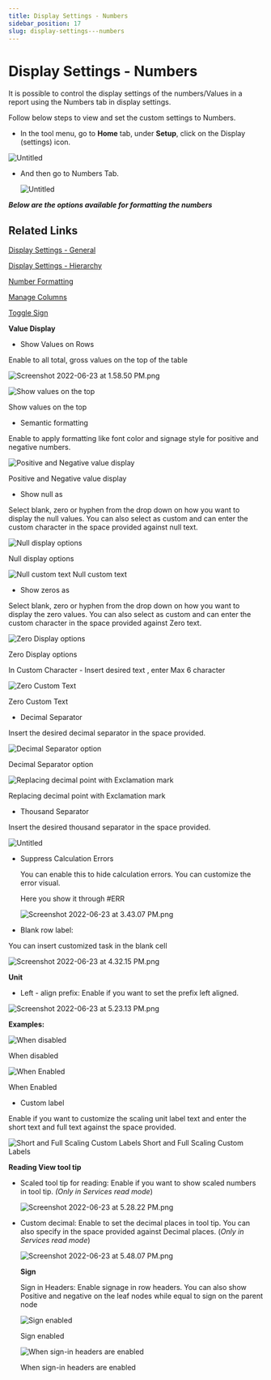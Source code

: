 ```yaml
---
title: Display Settings - Numbers
sidebar_position: 17
slug: display-settings---numbers
---
```



# Display Settings - Numbers

It is possible to control the display settings of the numbers/Values in a report using the Numbers tab in display settings.

Follow below steps to view and set the custom settings to Numbers.

- In the tool menu, go to **Home** tab, under **Setup**, click on the Display (settings) icon.

![Untitled](/img/Setting/Number/number1.png)

- And then go to Numbers Tab.
    
    ![Untitled](/img/Setting/Number/number2.png)

***Below are the options available for formatting the numbers***

## Related Links

[Display Settings - General](/settings/display-settings---general/)

[Display Settings - Hierarchy](/settings/display-settings---hierarchy)

[Number Formatting](/build/number-formatting)

[Manage Columns](/build/Managecolumn)

[Toggle Sign](/visual/toggle-sign)

**Value Display** 

- Show Values on Rows

Enable to all total, gross values on the top of the table

![Screenshot 2022-06-23 at 1.58.50 PM.png](/img/Setting/Number/number3.png)

![Show values on the top](/img/Setting/Number/number4.png)

Show values on the top

- Semantic formatting

Enable to apply formatting like font color and signage style for positive and negative numbers.

![Positive and Negative value display](/img/Setting/Number/number5.png)

Positive and Negative value display

- Show null as

Select blank, zero or hyphen from the drop down on how you want to display the null values. You can also select as custom and can enter the custom character in the space provided against null text.

![Null display options](/img/Setting/Number/number6.png)

Null display options

![Null custom text](/img/Setting/Number/number7.png)
Null custom text

- Show zeros as

Select blank, zero or hyphen from the drop down on how you want to display the zero values. You can also select as custom and can enter the custom character in the space provided against Zero text.

![Zero Display options](/img/Setting/Number/number8.png)

Zero Display options

In Custom Character - Insert desired text , enter Max 6 character

![Zero Custom Text](/img/Setting/Number/number9.png)

Zero Custom Text

- Decimal Separator

Insert the desired decimal separator in the space provided.

![Decimal Separator option](/img/Setting/Number/number10.png)

Decimal Separator option

![Replacing decimal point with Exclamation mark](/img/Setting/Number/number11.png)

Replacing decimal point with Exclamation mark

- Thousand Separator

Insert the desired thousand separator in the space provided.

![Untitled](/img/Setting/Number/number12.png)

- Suppress Calculation Errors
    
    You can enable this to hide calculation errors. You can customize the error visual.
    
    Here you show it through #ERR
    
    ![Screenshot 2022-06-23 at 3.43.07 PM.png](/img/Setting/Number/number13.png)
    

- Blank row label:

You can insert customized task in the blank cell

![Screenshot 2022-06-23 at 4.32.15 PM.png](/img/Setting/Number/number14.png)

**Unit**

- Left - align prefix: Enable if you want to set the prefix left aligned.

![Screenshot 2022-06-23 at 5.23.13 PM.png](/img/Setting/Number/number15.png)

**Examples:**

![When disabled](/img/Setting/Number/number16.png)

When disabled

![When Enabled](/img/Setting/Number/number17.png)

When Enabled

- Custom label

Enable if you want to customize the scaling unit label text and enter the short text and full text against the space provided.

![Short and Full Scaling Custom Labels](/img/Setting/Number/number18.png)
Short and Full Scaling Custom Labels

**Reading View tool tip**

- Scaled tool tip for reading: Enable if you want to show scaled numbers in tool tip. *(Only in Services read mode*)
    
    ![Screenshot 2022-06-23 at 5.28.22 PM.png](/img/Setting/Number/number19.png)
    
- Custom decimal: Enable to set the decimal places in tool tip. You can also specify in the space provided against Decimal places. (*Only in Services read mode*)
    
    ![Screenshot 2022-06-23 at 5.48.07 PM.png](/img/Setting/Number/number20.png)
    
    **Sign**
    
    Sign in Headers: Enable signage in row headers. You can also show Positive and negative on the leaf nodes while equal to sign on the parent node
    
    ![Sign enabled](/img/Setting/Number/number21.png)
    
    Sign enabled
    
    ![When sign-in headers are enabled](/img/Setting/Number/number22.png)
    
    When sign-in headers are enabled